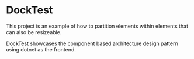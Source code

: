 # DockTest

This project is an example of how to partition elements within elements that can also be resizeable.

DockTest showcases the component based architecture design pattern using dotnet as the frontend.
